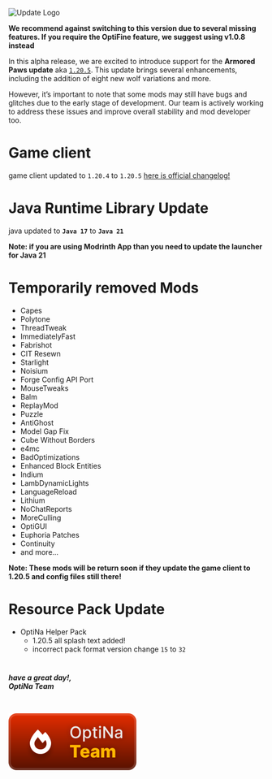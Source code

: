 
![Update Logo](https://github.com/NotAGanesh/OptiNa-Reborn/blob/main/update_banners/hotfix_changelog_banner.png?raw=true)

**We recommend against switching to this version due to several missing features. If you require the OptiFine feature, we suggest using v1.0.8 instead**

In this alpha release, we are excited to introduce support for the **Armored Paws update** aka [`1.20.5`](https://www.minecraft.net/en-us/article/armored-paws). This update brings several enhancements, including the addition of eight new wolf variations and more.

However, it’s important to note that some mods may still have bugs and glitches due to the early stage of development. Our team is actively working to address these issues and improve overall stability and mod developer too.

# Game client
game client updated to `1.20.4` to `1.20.5` [here is official changelog!](https://www.minecraft.net/en-us/article/minecraft-java-edition-1-20-5)

# Java Runtime Library Update
java updated to **`Java 17`** to **`Java 21`**

**Note: if you are using Modrinth App than you need to update the launcher for Java 21**

# Temporarily removed Mods
- Capes
- Polytone
- ThreadTweak
- ImmediatelyFast
- Fabrishot
- CIT Resewn
- Starlight
- Noisium
- Forge Config API Port
- MouseTweaks
- Balm
- ReplayMod
- Puzzle
- AntiGhost
- Model Gap Fix
- Cube Without Borders
- e4mc
- BadOptimizations
- Enhanced Block Entities
- Indium
- LambDynamicLights
- LanguageReload
- Lithium
- NoChatReports
- MoreCulling
- OptiGUI
- Euphoria Patches
- Continuity
- and more...

**Note: These mods will be return soon if they update the game client to 1.20.5 and config files still there!**

# Resource Pack Update
- OptiNa Helper Pack
    - 1.20.5 all splash text added!
    - incorrect pack format version change `15` to `32`
 #

***have a great day!,*** <br>
***OptiNa Team***

<br>

![OptiNa Team](https://raw.githubusercontent.com/NotAGanesh/OptiNa-Team/c834c07242f36d99bc07b4e6b1219cd71d7470e0/badges/cozy.svg)
